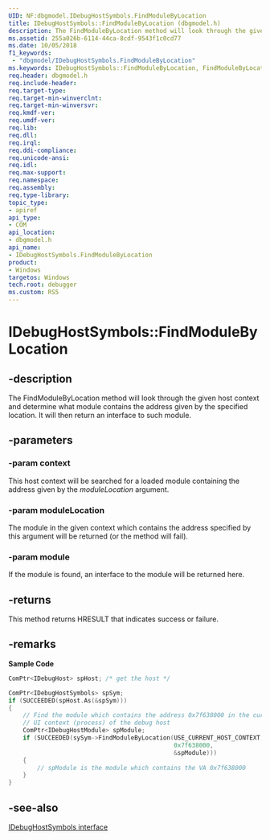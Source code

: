 ```yaml
---
UID: NF:dbgmodel.IDebugHostSymbols.FindModuleByLocation
title: IDebugHostSymbols::FindModuleByLocation (dbgmodel.h)
description: The FindModuleByLocation method will look through the given host context and determine what module contains the address given by the specified location.
ms.assetid: 255a026b-6114-44ca-8cdf-9543f1c0cd77
ms.date: 10/05/2018
f1_keywords:
 - "dbgmodel/IDebugHostSymbols.FindModuleByLocation"
ms.keywords: IDebugHostSymbols::FindModuleByLocation, FindModuleByLocation, IDebugHostSymbols.FindModuleByLocation, IDebugHostSymbols::FindModuleByLocation, IDebugHostSymbols.FindModuleByLocation
req.header: dbgmodel.h
req.include-header:
req.target-type:
req.target-min-winverclnt:
req.target-min-winversvr:
req.kmdf-ver:
req.umdf-ver:
req.lib:
req.dll:
req.irql: 
req.ddi-compliance:
req.unicode-ansi:
req.idl:
req.max-support:
req.namespace:
req.assembly:
req.type-library: 
topic_type: 
- apiref
api_type: 
- COM
api_location: 
- dbgmodel.h
api_name: 
- IDebugHostSymbols.FindModuleByLocation
product:
- Windows
targetos: Windows
tech.root: debugger
ms.custom: RS5
---
```


# IDebugHostSymbols::FindModuleByLocation


## -description
The FindModuleByLocation method will look through the given host context and determine what module contains the address given by the specified location. It will then return an interface to such module. 

## -parameters

### -param context
This host context will be searched for a loaded module containing the address given by the *moduleLocation* argument.


### -param moduleLocation
The module in the given context which contains the address specified by this argument will be returned (or the method will fail).


### -param module
If the module is found, an interface to the module will be returned here.


## -returns
This method returns HRESULT that indicates success or failure.

## -remarks


**Sample Code**

```cpp
ComPtr<IDebugHost> spHost; /* get the host */

ComPtr<IDebugHostSymbols> spSym;
if (SUCCEEDED(spHost.As(&spSym)))
{
    // Find the module which contains the address 0x7f638000 in the current 
    // UI context (process) of the debug host
    ComPtr<IDebugHostModule> spModule;
    if (SUCCEEDED(sySym->FindModuleByLocation(USE_CURRENT_HOST_CONTEXT, 
                                              0x7f638000, 
                                              &spModule)))
    {
        // spModule is the module which contains the VA 0x7f638000
    }
}
```


## -see-also
[IDebugHostSymbols interface](nn-dbgmodel-idebughostsymbols.md)
